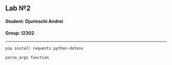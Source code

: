 ## Lab №2
#### Student: Djurinschi Andrei
#### Group: I2302


------

```bash
pip install requests python-dotenv
```

`parse_args function`

